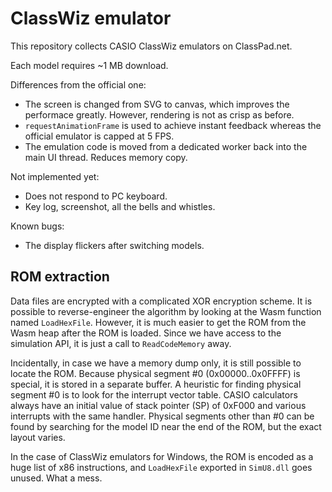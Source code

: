 ClassWiz emulator
=================

This repository collects CASIO ClassWiz emulators on ClassPad.net.

Each model requires ~1 MB download.

Differences from the official one:

- The screen is changed from SVG to canvas, which improves the performace greatly. However, rendering is not as crisp as before.
- `requestAnimationFrame` is used to achieve instant feedback whereas the official emulator is capped at 5 FPS.
- The emulation code is moved from a dedicated worker back into the main UI thread. Reduces memory copy.

Not implemented yet:

- Does not respond to PC keyboard.
- Key log, screenshot, all the bells and whistles.

Known bugs:

- The display flickers after switching models.

## ROM extraction

Data files are encrypted with a complicated XOR encryption scheme. It is possible to reverse-engineer the algorithm by looking at the Wasm function named `LoadHexFile`. However, it is much easier to get the ROM from the Wasm heap after the ROM is loaded. Since we have access to the simulation API, it is just a call to `ReadCodeMemory` away.

Incidentally, in case we have a memory dump only, it is still possible to locate the ROM. Because physical segment #0 (0x00000..0x0FFFF) is special, it is stored in a separate buffer. A heuristic for finding physical segment #0 is to look for the interrupt vector table. CASIO calculators always have an initial value of stack pointer (SP) of 0xF000 and various interrupts with the same handler. Physical segments other than #0 can be found by searching for the model ID near the end of the ROM, but the exact layout varies.

In the case of ClassWiz emulators for Windows, the ROM is encoded as a huge list of x86 instructions, and `LoadHexFile` exported in `SimU8.dll` goes unused. What a mess.
